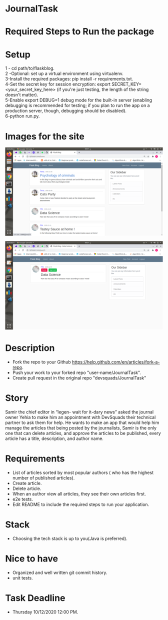 # JournalTask

# Required Steps to Run the package

# Setup
1 - cd path/to/flaskblog. <br>
2 -Optional: set up a virtual environment using virtualenv. <br>
3-Install the required packages: pip install -r requirements.txt. <br>
4-Set the secret key for session encryption: export SECRET_KEY=<your_secret_key_here> (if you're just testing, the length of the string doesn't matter). <br>
5-Enable export DEBUG=1  debug mode for the built-in server (enabling debugging is recommended for testing; if you plan to run the app on a production server, though, debugging should be disabled). <br>
6-python run.py. <br>
# Images for the site
![first.png](flask_blog/flaskblog/static/profile_pics/first.png)

![second.png](flask_blog/flaskblog/static/profile_pics/second.png)

# Description
- Fork the repo to your Github https://help.github.com/en/articles/fork-a-repo.
- Push your work to your forked repo "user-name/JournalTask".
- Create pull request in the original repo "devsquads/JournalTask"

# Story
Samir the chief editor in “legen- wait for it-dary news” asked the journal owner Yehia to make him an appointment with DevSquads their technical partner to ask them for help.
He wants to make an app that would help him manage the articles that being posted by the journalists, Samir is the only one that can delete articles, and approve the articles to be published, every article has a title, description, and author name.


# Requirements
- List of articles sorted by most popular authors ( who has the highest number of published articles).
- Create article.
- Delete article.
- When an author view all articles, they see their own articles first.
- e2e tests.
- Edit README to include the required steps to run your application.

# Stack
- Choosing the tech stack is up to you(Java is preferred).

# Nice to have
- Organized and well written git commit history.
- unit tests.

# Task Deadline
- Thursday 10/12/2020 12:00 PM.
